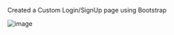 Created a Custom Login/SignUp page using Bootstrap

![image](https://user-images.githubusercontent.com/80031347/210732671-06bc2cc1-a0ca-45c8-b5c2-997275c23cb0.png)
